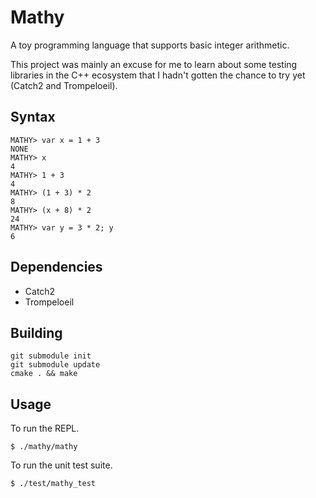 # Mathy
A toy programming language that supports basic integer arithmetic.

This project was mainly an excuse for me to learn about some testing libraries in the C++ ecosystem that I hadn't gotten the chance to try yet (Catch2 and Trompeloeil).
## Syntax
```
MATHY> var x = 1 + 3
NONE
MATHY> x
4
MATHY> 1 + 3
4
MATHY> (1 + 3) * 2
8
MATHY> (x + 8) * 2
24
MATHY> var y = 3 * 2; y
6
```
## Dependencies
* Catch2
* Trompeloeil
## Building
```
git submodule init
git submodule update
cmake . && make
```
## Usage
To run the REPL.
```
$ ./mathy/mathy
```
To run the unit test suite.
```
$ ./test/mathy_test
```